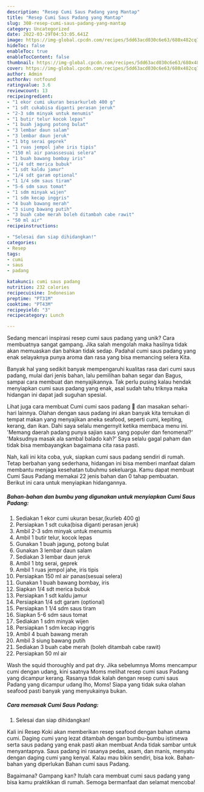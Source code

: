 ```yaml
---
description: "Resep Cumi Saus Padang yang Mantap"
title: "Resep Cumi Saus Padang yang Mantap"
slug: 308-resep-cumi-saus-padang-yang-mantap
category: Uncategorized
date: 2022-03-29T04:53:05.641Z
image: https://img-global.cpcdn.com/recipes/5dd63acd030c6e63/680x482cq70/cumi-saus-padang-foto-resep-utama.jpg
hideToc: false
enableToc: true
enableTocContent: false
thumbnail: https://img-global.cpcdn.com/recipes/5dd63acd030c6e63/680x482cq70/cumi-saus-padang-foto-resep-utama.jpg
cover: https://img-global.cpcdn.com/recipes/5dd63acd030c6e63/680x482cq70/cumi-saus-padang-foto-resep-utama.jpg
author: Admin
authorAv: notfound
ratingvalue: 3.6
reviewcount: 13
recipeingredient:
- "1 ekor cumi ukuran besarkurleb 400 g"
- "1 sdt cukabisa diganti perasan jeruk"
- "2-3 sdm minyak untuk menumis"
- "1 butir telur kocok lepas"
- "1 buah jagung potong bulat"
- "3 lembar daun salam"
- "3 lembar daun jeruk"
- "1 btg serai geprek"
- "1 ruas jempol jahe iris tipis"
- "150 ml air panassesuai selera"
- "1 buah bawang bombay iris"
- "1/4 sdt merica bubuk"
- "1 sdt kaldu jamur"
- "1/4 sdt garam optional"
- "1 1/4 sdm saus tiram"
- "5-6 sdm saus tomat"
- "1 sdm minyak wijen"
- "1 sdm kecap inggris"
- "4 buah bawang merah"
- "3 siung bawang putih"
- "3 buah cabe merah boleh ditambah cabe rawit"
- "50 ml air"
recipeinstructions:

- "Selesai dan siap dihidangkan!"
categories:
- Resep
tags:
- cumi
- saus
- padang

katakunci: cumi saus padang 
nutrition: 232 calories
recipecuisine: Indonesian
preptime: "PT31M"
cooktime: "PT43M"
recipeyield: "3"
recipecategory: Lunch

---
```





Sedang mencari inspirasi resep cumi saus padang yang unik? Cara membuatnya sangat gampang. Jika salah mengolah maka hasilnya tidak akan memuaskan dan bahkan tidak sedap. Padahal cumi saus padang yang enak selayaknya punya aroma dan rasa yang bisa memancing selera Kita.





Banyak hal yang sedikit banyak mempengaruhi kualitas rasa dari cumi saus padang, mulai dari jenis bahan, lalu pemilihan bahan segar dan Bagus, sampai cara membuat dan menyajikannya. Tak perlu pusing kalau hendak menyiapkan cumi saus padang yang enak,      asal sudah tahu triknya maka hidangan ini dapat jadi suguhan spesial.














Lihat juga cara membuat Cumi cumi saos padang 🦑 dan masakan sehari-hari lainnya. Olahan dengan saus padang ini akan banyak kita temukan di tempat makan yang menyajikan aneka seafood, seperti cumi, kepiting, kerang, dan ikan. Dahi saya selalu mengernyit ketika membaca menu ini. &#39;Memang daerah padang punya sajian saus yang populer dan fenomenal?&#39; &#39;Maksudnya masak ala sambal balado kah?&#39; Saya selalu gagal paham dan tidak bisa membayangkan bagaimana cita rasa pasti.






Nah, kali ini kita coba, yuk, siapkan cumi saus padang sendiri di rumah. Tetap berbahan yang sederhana, hidangan ini bisa memberi manfaat dalam membantu menjaga kesehatan tubuhmu sekeluarga. Kamu dapat membuat Cumi Saus Padang memakai 22 jenis bahan dan 0 tahap pembuatan. Berikut ini cara untuk menyiapkan hidangannya.

<!--inarticleads1-->

##### Bahan-bahan dan bumbu yang digunakan untuk menyiapkan Cumi Saus Padang:

1. Sediakan 1 ekor cumi ukuran besar,(kurleb 400 g)
1. Persiapkan 1 sdt cuka(bisa diganti perasan jeruk)
1. Ambil 2-3 sdm minyak untuk menumis
1. Ambil 1 butir telur, kocok lepas
1. Gunakan 1 buah jagung, potong bulat
1. Gunakan 3 lembar daun salam
1. Sediakan 3 lembar daun jeruk
1. Ambil 1 btg serai, geprek
1. Ambil 1 ruas jempol jahe, iris tipis
1. Persiapkan 150 ml air panas(sesuai selera)
1. Gunakan 1 buah bawang bombay, iris
1. Siapkan 1/4 sdt merica bubuk
1. Persiapkan 1 sdt kaldu jamur
1. Persiapkan 1/4 sdt garam (optional)
1. Persiapkan 1 1/4 sdm saus tiram
1. Siapkan 5-6 sdm saus tomat
1. Sediakan 1 sdm minyak wijen
1. Persiapkan 1 sdm kecap inggris
1. Ambil 4 buah bawang merah
1. Ambil 3 siung bawang putih
1. Sediakan 3 buah cabe merah (boleh ditambah cabe rawit)
1. Persiapkan 50 ml air


Wash the squid thoroughly and pat dry. Jika sebelumnya Moms mencampur cumi dengan udang, kini saatnya Moms melihat resep cumi saus Padang yang dicampur kerang. Rasanya tidak kalah dengan resep cumi saus Padang yang dicampur udang lho, Moms! Siapa yang tidak suka olahan seafood pasti banyak yang menyukainya bukan. 

<!--inarticleads2-->

##### Cara memasak Cumi Saus Padang:


1. Selesai dan siap dihidangkan!

Kali ini Resep Koki akan memberikan resep seafood dengan bahan utama cumi. Daging cumi yang lezat ditambah dengan bumbu-bumbu istimewa serta saus padang yang enak pasti akan membuat Anda tidak sambar untuk menyantapnya. Saus padang ini rasanya pedas, asam, dan manis, menyatu dengan daging cumi yang kenyal. Kalau mau bikin sendiri, bisa kok. Bahan-bahan yang diperlukan Bahan cumi saus Padang. 

Bagaimana? Gampang kan? Itulah cara membuat cumi saus padang yang bisa kamu praktikkan di rumah. Semoga bermanfaat dan selamat mencoba!
